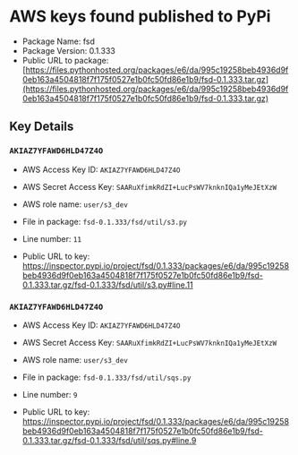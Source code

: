 # AWS keys found published to PyPi

* Package Name: fsd
* Package Version: 0.1.333
* Public URL to package: [https://files.pythonhosted.org/packages/e6/da/995c19258beb4936d9f0eb163a4504818f7f175f0527e1b0fc50fd86e1b9/fsd-0.1.333.tar.gz](https://files.pythonhosted.org/packages/e6/da/995c19258beb4936d9f0eb163a4504818f7f175f0527e1b0fc50fd86e1b9/fsd-0.1.333.tar.gz)

## Key Details

### `AKIAZ7YFAWD6HLD47Z4O`

* AWS Access Key ID: `AKIAZ7YFAWD6HLD47Z4O`
* AWS Secret Access Key: `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` 
* AWS role name: `user/s3_dev`
* File in package: `fsd-0.1.333/fsd/util/s3.py`
* Line number: `11`

* Public URL to key: https://inspector.pypi.io/project/fsd/0.1.333/packages/e6/da/995c19258beb4936d9f0eb163a4504818f7f175f0527e1b0fc50fd86e1b9/fsd-0.1.333.tar.gz/fsd-0.1.333/fsd/util/s3.py#line.11



### `AKIAZ7YFAWD6HLD47Z4O`

* AWS Access Key ID: `AKIAZ7YFAWD6HLD47Z4O`
* AWS Secret Access Key: `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` 
* AWS role name: `user/s3_dev`
* File in package: `fsd-0.1.333/fsd/util/sqs.py`
* Line number: `9`

* Public URL to key: https://inspector.pypi.io/project/fsd/0.1.333/packages/e6/da/995c19258beb4936d9f0eb163a4504818f7f175f0527e1b0fc50fd86e1b9/fsd-0.1.333.tar.gz/fsd-0.1.333/fsd/util/sqs.py#line.9


